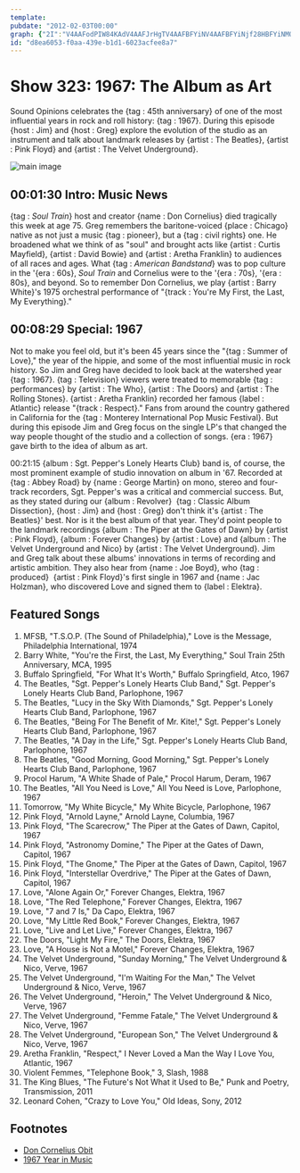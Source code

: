 ```yaml
---
template: 
pubdate: "2012-02-03T00:00"
graph: {"2I":"V4AAFodPIW84KAdV4AAFJrHgTV4AAFBFYiNV4AAFBFYiNjf28HBFYiNMOJ5zRPVqjjf28HLmvaOwXmHl","E5":"7Sp9Ra86Pq7Sp9RuUFuV1DXM27Sp9R7Sp9RR43oZb9PYmodPIWCxTRbb9PYmjwLsRr7yyAr7yyAuzjHuBEEgKr7yyABFCBMmQQC5BFCBMr7yyABGcjHPzpVLBGcjHgH9ZhO8hn8fiwBVO8hn8VdKZuSMPQJi47ki1N7QHgH9ZhVdKZudafO8"}
id: "d8ea6053-f0aa-439e-b1d1-6023acfee8a7"
---
```






# Show 323: 1967: The Album as Art

Sound Opinions celebrates the {tag : 45th anniversary} of one of the most influential years in rock and roll history: {tag : 1967}. During this episode {host : Jim} and {host : Greg} explore the evolution of the studio as an instrument and talk about landmark releases by {artist : The Beatles}, {artist : Pink Floyd} and {artist : The Velvet Underground}.

![main image](https://static.soundopinions.org/images/2012/1967part1.jpg)



## 00:01:30 Intro: Music News

{tag : *Soul Train*} host and creator {name : Don Cornelius} died tragically this week at age 75. Greg remembers the baritone-voiced {place : Chicago} native as not just a music {tag : pioneer}, but a {tag : civil rights} one. He broadened what we think of as "soul" and brought acts like {artist : Curtis Mayfield}, {artist : David Bowie} and {artist : Aretha Franklin} to audiences of all races and ages. What {tag : *American Bandstand*} was to pop culture in the '{era : 60s}, *Soul Train* and Cornelius were to the '{era : 70s}, '{era : 80s}, and beyond. So to remember Don Cornelius, we play {artist : Barry White}'s 1975 orchestral performance of "{track : You're My First, the Last, My Everything}."



## 00:08:29 Special: 1967

Not to make you feel old, but it's been 45 years since the "{tag : Summer of Love}," the year of the hippie, and some of the most influential music in rock history. So Jim and Greg have decided to look back at the watershed year {tag : 1967}. {tag : Television} viewers were treated to memorable {tag : performances} by {artist : The Who}, {artist : The Doors} and {artist : The Rolling Stones}. {artist : Aretha Franklin} recorded her famous {label : Atlantic} release "{track : Respect}." Fans from around the country gathered in California for the {tag : Monterey International Pop Music Festival}. But during this episode Jim and Greg focus on the single LP's that changed the way people thought of the studio and a collection of songs. {era : 1967} gave birth to the idea of album as art.

00:21:15 {album : Sgt. Pepper's Lonely Hearts Club} band is, of course, the most prominent example of studio innovation on album in '67. Recorded at {tag : Abbey Road} by {name : George Martin} on mono, stereo and four-track recorders, Sgt. Pepper's was a critical and commercial success. But, as they stated during our {album : Revolver}  {tag : Classic Album Dissection}, {host : Jim} and {host : Greg} don't think it's {artist : The Beatles}' best. Nor is it the best album of that year. They'd point people to the landmark recordings {album : The Piper at the Gates of Dawn} by {artist : Pink Floyd}, {album : Forever Changes} by {artist : Love} and {album : The Velvet Underground and Nico} by {artist : The Velvet Underground}. Jim and Greg talk about these albums' innovations in terms of recording and artistic ambition. They also hear from {name : Joe Boyd}, who {tag : produced}  {artist : Pink Floyd}'s first single in 1967 and {name : Jac Holzman}, who discovered Love and signed them to {label : Elektra}.



## Featured Songs

1. MFSB, "T.S.O.P. (The Sound of Philadelphia)," Love is the Message, Philadelphia International, 1974
2. Barry White, "You're the First, the Last, My Everything," Soul Train 25th Anniversary, MCA, 1995
3. Buffalo Springfield, "For What It's Worth," Buffalo Springfield, Atco, 1967
4. The Beatles, "Sgt. Pepper's Lonely Hearts Club Band," Sgt. Pepper's Lonely Hearts Club Band, Parlophone, 1967
5. The Beatles, "Lucy in the Sky With Diamonds," Sgt. Pepper's Lonely Hearts Club Band, Parlophone, 1967
6. The Beatles, "Being For The Benefit of Mr. Kite!," Sgt. Pepper's Lonely Hearts Club Band, Parlophone, 1967
7. The Beatles, "A Day in the Life," Sgt. Pepper's Lonely Hearts Club Band, Parlophone, 1967
8. The Beatles, "Good Morning, Good Morning," Sgt. Pepper's Lonely Hearts Club Band, Parlophone, 1967
9. Procol Harum, "A White Shade of Pale," Procol Harum, Deram, 1967
10. The Beatles, "All You Need is Love," All You Need is Love, Parlophone, 1967
11. Tomorrow, "My White Bicycle," My White Bicycle, Parlophone, 1967
12. Pink Floyd, "Arnold Layne," Arnold Layne, Columbia, 1967
13. Pink Floyd, "The Scarecrow," The Piper at the Gates of Dawn, Capitol, 1967
14. Pink Floyd, "Astronomy Domine," The Piper at the Gates of Dawn, Capitol, 1967
15. Pink Floyd, "The Gnome," The Piper at the Gates of Dawn, Capitol, 1967
16. Pink Floyd, "Interstellar Overdrive," The Piper at the Gates of Dawn, Capitol, 1967
17. Love, "Alone Again Or," Forever Changes, Elektra, 1967
18. Love, "The Red Telephone," Forever Changes, Elektra, 1967
19. Love, "7 and 7 Is," Da Capo, Elektra, 1967
20. Love, "My Little Red Book," Forever Changes, Elektra, 1967
21. Love, "Live and Let Live," Forever Changes, Elektra, 1967
22. The Doors, "Light My Fire," The Doors, Elektra, 1967
23. Love, "A House is Not a Motel," Forever Changes, Elektra, 1967
24. The Velvet Underground, "Sunday Morning," The Velvet Underground & Nico, Verve, 1967
25. The Velvet Underground, "I'm Waiting For the Man," The Velvet Underground & Nico, Verve, 1967
26. The Velvet Underground, "Heroin," The Velvet Underground & Nico, Verve, 1967
27. The Velvet Underground, "Femme Fatale," The Velvet Underground & Nico, Verve, 1967
28. The Velvet Underground, "European Son," The Velvet Underground & Nico, Verve, 1967
29. Aretha Franklin, "Respect," I Never Loved a Man the Way I Love You, Atlantic, 1967
30. Violent Femmes, "Telephone Book," 3, Slash, 1988
31. The King Blues, "The Future's Not What it Used to Be," Punk and Poetry, Transmission, 2011
32. Leonard Cohen, "Crazy to Love You," Old Ideas, Sony, 2012



## Footnotes

- [Don Cornelius Obit](http://www.chicagotribune.com/chi-soul-train-creator-don-cornelius-found-dead-20120201-story.html#page=1)
- [1967 Year in Music](https://en.wikipedia.org/wiki/1967_in_music)